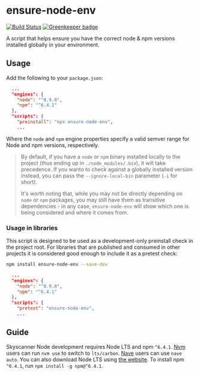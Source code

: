 # ensure-node-env

[![Build Status](https://travis-ci.org/Skyscanner/ensure-node-env.svg?branch=master)](https://travis-ci.org/Skyscanner/ensure-node-env) [![Greenkeeper badge](https://badges.greenkeeper.io/Skyscanner/ensure-node-env.svg)](https://greenkeeper.io/)

A script that helps ensure you have the correct node &amp; npm versions installed globally in your environment.

## Usage

Add the following to your `package.json`:

```json
  ...
  "engines": {
    "node": "^8.9.0",
    "npm": "^6.4.1"
  },
  "scripts": {
    "preinstall": "npx ensure-node-env",
    ...
```

Where the `node` and `npm` engine properties specify a valid semver range for Node and npm versions, respectively.

> By default, if you have a `node` or `npm` binary installed locally to the project (thus ending up
in `./node_modules/.bin`), it will take precedence. If you wanto to check against a globally installed
version instead, you can pass the `--ignore-local-bin` parameter (`-i` for short).
> 
> It's worth noting that, while you may not be directly depending on `node` or `npm` packages, you may
still have them as transitive dependencies - in any case, `ensure-node-env` will show which one is being considered
and where it comes from.

### Usage in libraries

This script is designed to be used as a development-only preinstall check in the project root. For libraries that are published and consumed in other projects it is considered good enough to include it as a pretest check:

```sh
npm install ensure-node-env --save-dev
```

```json
  ...
  "engines": {
    "node": "^8.9.0",
    "npm": "^6.4.1"
  },
  "scripts": {
    "pretest": "ensure-node-env",
    ...
```

## Guide

Skyscanner Node development requires Node LTS and npm `^6.4.1`. [Nvm](https://github.com/creationix/nvm) users can run `nvm use` to switch to `lts/carbon`. [Nave](https://github.com/isaacs/nave) users can use `nave auto`. You can also download Node LTS using [the website](https://nodejs.org/en/). To install npm `^6.4.1`, run `npm install -g npm@^6.4.1`.
